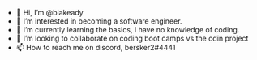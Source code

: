 - 👋 Hi, I’m @blakeady
- 👀 I’m interested in becoming a software engineer.
- 🌱 I’m currently learning the basics, I have no knowledge of coding. 
- 💞️ I’m looking to collaborate on coding boot camps vs the odin project
- 📫 How to reach me on discord, bersker2#4441

<!---
blakeady/blakeady is a ✨ special ✨ repository because its `README.md` (this file) appears on your GitHub profile.
You can click the Preview link to take a look at your changes.
--->

